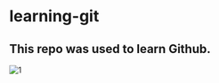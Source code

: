 # learning-git
## This repo was used to learn Github.
![1](https://github.com/Ehsanassdi/learning-git/assets/158184152/154fd33c-b3ea-400e-9e46-fe53b7b3fb77)
